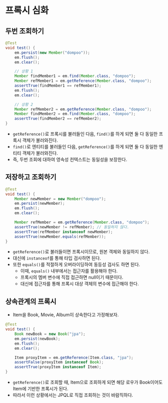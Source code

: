 # 프록시 심화

## 두번 조회하기

```java
@Test
void test() {
    em.persist(new Member("dompoo"));
    em.flush();
    em.clear();

    // 상황 1
    Member findMember1 = em.find(Member.class, "dompoo");
    Member refMember1 = em.getReference(Member.class, "dompoo");
    assertTrue(findMember1 == refMember1);
    em.flush();
    em.clear();

    // 상황 2
    Member refMember2 = em.getReference(Member.class, "dompoo");
    Member findMember2 = em.find(Member.class, "dompoo");
    assertTrue(findMember2 == refMember2);
}
```

- `getReference()`로 프록시를 불러들인 다음, `find()`를 하게 되면 둘 다 동일한 프록시 객체가 불러와진다.
- `find()`로 엔티티를 불러들인 다음, `getReference()`를 하게 되면 둘 다 동일한 엔티티 객체가 불러와진다.
- 즉, 두번 조회에 대하여 영속성 컨텍스트는 동일성을 보장한다.

## 저장하고 조회하기

```java
@Test
void test() {
    Member newMember = new Member("dompoo");
    em.persist(newMember);
    em.flush();
    em.clear();

    Member refMember = em.getReference(Member.class, "dompoo");
    assertTrue(newMember != refMember); // 동일하지 않다.
    assertTrue(refMember instanceof newMember);
    assertTrue(newMember.equals(refMember));
}
```

- `getReference()`로 불러들이면 프록시이므로, 원본 객체와 동일하지 않다.
- 대신에 `instanceof`를 통해 타입 검사하면 된다.
- 또한 `equals()`를 적절하게 오버라이딩하여 동등성 검사도 하면 된다.
  - 이때, `equals()` 내부에서는 접근자를 활용해야 한다.
  - 프록시의 멤버 변수에 직접 접근하면 null이기 때문이다.
  - 대신에 접근자를 통해 프록시 대상 객체의 변수에 접근해야 한다.

## 상속관계의 프록시

- Item을 Book, Movie, Album이 상속한다고 가정해보자.

```java
@Test
void test() {
    Book newBook = new Book("jpa");
    em.persist(newBook);
    em.flush();
    em.clear();

    Item proxyItem = em.getReference(Item.class, "jpa");
    assertFalse(proxyItem instanceof Book);
    assertTrue(proxyItem instanceof Item);
}
```

- `getReference()`로 조회할 때, Item으로 조회하게 되면 해당 로우가 Book이어도 Item에 기반한 프록시가 된다.
- 따라서 이런 상황에서는 JPQL로 직접 조회하는 것이 바람직하다.
